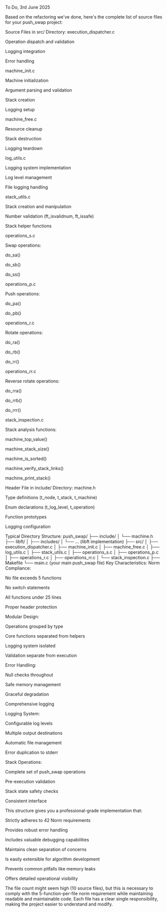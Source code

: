 To Do, 3rd June 2025

Based on the refactoring we've done, here's the complete list of source files for your push_swap project:

Source Files in src/ Directory:
execution_dispatcher.c

Operation dispatch and validation

Logging integration

Error handling

machine_init.c

Machine initialization

Argument parsing and validation

Stack creation

Logging setup

machine_free.c

Resource cleanup

Stack destruction

Logging teardown

log_utils.c

Logging system implementation

Log level management

File logging handling

stack_utils.c

Stack creation and manipulation

Number validation (ft_isvalidnum, ft_issafe)

Stack helper functions

operations_s.c

Swap operations:

do_sa()

do_sb()

do_ss()

operations_p.c

Push operations:

do_pa()

do_pb()

operations_r.c

Rotate operations:

do_ra()

do_rb()

do_rr()

operations_rr.c

Reverse rotate operations:

do_rra()

do_rrb()

do_rrr()

stack_inspection.c

Stack analysis functions:

machine_top_value()

machine_stack_size()

machine_is_sorted()

machine_verify_stack_links()

machine_print_stack()

Header File in include/ Directory:
machine.h

Type definitions (t_node, t_stack, t_machine)

Enum declarations (t_log_level, t_operation)

Function prototypes

Logging configuration

Typical Directory Structure:
push_swap/
├── include/
│   └── machine.h
├── libft/
│   ├── includes/
│   └── ... (libft implementation)
├── src/
│   ├── execution_dispatcher.c
│   ├── machine_init.c
│   ├── machine_free.c
│   ├── log_utils.c
│   ├── stack_utils.c
│   ├── operations_s.c
│   ├── operations_p.c
│   ├── operations_r.c
│   ├── operations_rr.c
│   └── stack_inspection.c
├── Makefile
└── main.c (your main push_swap file)
Key Characteristics:
Norm Compliance:

No file exceeds 5 functions

No switch statements

All functions under 25 lines

Proper header protection

Modular Design:

Operations grouped by type

Core functions separated from helpers

Logging system isolated

Validation separate from execution

Error Handling:

Null checks throughout

Safe memory management

Graceful degradation

Comprehensive logging

Logging System:

Configurable log levels

Multiple output destinations

Automatic file management

Error duplication to stderr

Stack Operations:

Complete set of push_swap operations

Pre-execution validation

Stack state safety checks

Consistent interface

This structure gives you a professional-grade implementation that:

Strictly adheres to 42 Norm requirements

Provides robust error handling

Includes valuable debugging capabilities

Maintains clean separation of concerns

Is easily extensible for algorithm development

Prevents common pitfalls like memory leaks

Offers detailed operational visibility

The file count might seem high (10 source files), but this is necessary to comply with the 5-function-per-file norm requirement while maintaining readable and maintainable code. Each file has a clear single responsibility, making the project easier to understand and modify.

